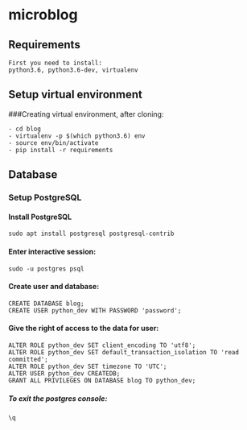 
# microblog

## Requirements 
```
First you need to install: 
python3.6, python3.6-dev, virtualenv
```
 
## Setup virtual environment

###Creating virtual environment, after cloning:
```
- cd blog
- virtualenv -p $(which python3.6) env
- source env/bin/activate
- pip install -r requirements
```

## Database

### Setup PostgreSQL 

#### Install PostgreSQL
```
sudo apt install postgresql postgresql-contrib
```

#### Enter interactive session:
```
sudo -u postgres psql
```

#### Create user and database:
```
CREATE DATABASE blog;
CREATE USER python_dev WITH PASSWORD 'password';
```

#### Give the right of access to the data for user:
```
ALTER ROLE python_dev SET client_encoding TO 'utf8';
ALTER ROLE python_dev SET default_transaction_isolation TO 'read committed';
ALTER ROLE python_dev SET timezone TO 'UTC';
ALTER USER python_dev CREATEDB;
GRANT ALL PRIVILEGES ON DATABASE blog TO python_dev;
```

##### To exit the postgres console:
```
\q
```
